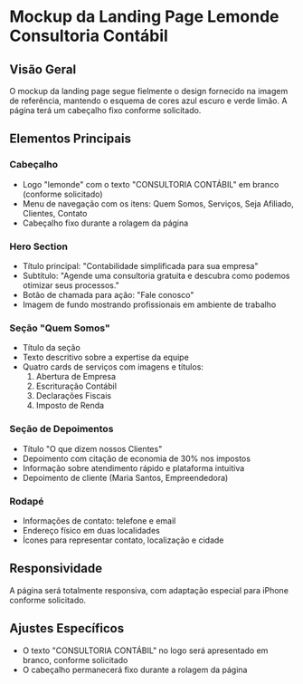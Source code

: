 # Mockup da Landing Page Lemonde Consultoria Contábil

## Visão Geral
O mockup da landing page segue fielmente o design fornecido na imagem de referência, mantendo o esquema de cores azul escuro e verde limão. A página terá um cabeçalho fixo conforme solicitado.

## Elementos Principais

### Cabeçalho
- Logo "lemonde" com o texto "CONSULTORIA CONTÁBIL" em branco (conforme solicitado)
- Menu de navegação com os itens: Quem Somos, Serviços, Seja Afiliado, Clientes, Contato
- Cabeçalho fixo durante a rolagem da página

### Hero Section
- Título principal: "Contabilidade simplificada para sua empresa"
- Subtítulo: "Agende uma consultoria gratuita e descubra como podemos otimizar seus processos."
- Botão de chamada para ação: "Fale conosco"
- Imagem de fundo mostrando profissionais em ambiente de trabalho

### Seção "Quem Somos"
- Título da seção
- Texto descritivo sobre a expertise da equipe
- Quatro cards de serviços com imagens e títulos:
  1. Abertura de Empresa
  2. Escrituração Contábil
  3. Declarações Fiscais
  4. Imposto de Renda

### Seção de Depoimentos
- Título "O que dizem nossos Clientes"
- Depoimento com citação de economia de 30% nos impostos
- Informação sobre atendimento rápido e plataforma intuitiva
- Depoimento de cliente (Maria Santos, Empreendedora)

### Rodapé
- Informações de contato: telefone e email
- Endereço físico em duas localidades
- Ícones para representar contato, localização e cidade

## Responsividade
A página será totalmente responsiva, com adaptação especial para iPhone conforme solicitado.

## Ajustes Específicos
- O texto "CONSULTORIA CONTÁBIL" no logo será apresentado em branco, conforme solicitado
- O cabeçalho permanecerá fixo durante a rolagem da página
